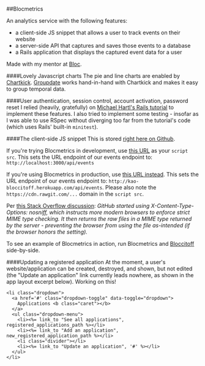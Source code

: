 ##Blocmetrics

An analytics service with the following features:
- a client-side JS snippet that allows a user to track events on their website
- a server-side API that captures and saves those events to a database
- a Rails application that displays the captured event data for a user

Made with my mentor at [Bloc](http://bloc.io).

####Lovely Javascript charts
The pie and line charts are enabled by [Chartkick](https://github.com/ankane/chartkick). [Groupdate](https://github.com/ankane/groupdate) works hand-in-hand with Chartkick and makes it easy to group temporal data. 

####User authentication, session control, account activation, password reset
I relied (heavily, gratefully) on [Michael Hartl's Rails tutorial](https://www.railstutorial.org/book/frontmatter) to implement these features. I also tried to implement some testing - insofar as I was able to use RSpec without diverging too far from the tutorial's code (which uses Rails' built-in `minitest`).

####The client-side JS snippet
This is stored [right here on Github](https://raw.githubusercontent.com/eirinikos/blocmetrics/master/blocmetrics_clientside_snippet.js).

If you're trying Blocmetrics in development, use [this URL](https://rawgit.com/eirinikos/blocmetrics/master/blocmetrics_clientside_snippet_development.js) as your `script src`. This sets the URL endpoint of our events endpoint to: `http://localhost:3000/api/events`

If you're using Blocmetrics in production, use [this URL instead](https://cdn.rawgit.com/eirinikos/blocmetrics/master/blocmetrics_clientside_snippet_production.js). This sets the URL endpoint of our events endpoint to: `http://kao-bloccitoff.herokuapp.com/api/events`. Please also note the `https://cdn.rawgit.com/...` domain in the `script src`.

Per [this Stack Overflow discussion](http://stackoverflow.com/questions/17341122/link-and-execute-external-javascript-file-hosted-on-github/18049842#18049842):
*GitHub started using X-Content-Type-Options: nosniff, which instructs more modern browsers to enforce strict MIME type checking. It then returns the raw files in a MIME type returned by the server - preventing the browser from using the file as-intended (if the browser honors the setting).*

To see an example of Blocmetrics in action, run Blocmetrics and [Bloccitoff](https://github.com/eirinikos/bloccitoff#tracking-by-blocmetrics) side-by-side.

####Updating a registered application
At the moment, a user's website/application can be created, destroyed, and shown, but not edited (the "Update an application" link currently leads nowhere, as shown in the app layout excerpt below). Working on this!

```
<li class="dropdown">
  <a href='#' class="dropdown-toggle" data-toggle="dropdown">
    Applications <b class="caret"></b>
  </a>
  <ul class="dropdown-menu">
    <li><%= link_to "See all applications", registered_applications_path %></li>
    <li><%= link_to "Add an application", new_registered_application_path %></li>
    <li class="divider"></li>
    <li><%= link_to "Update an application", '#' %></li>
  </ul>
</li>
```